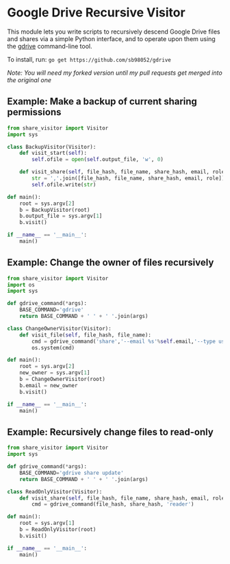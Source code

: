 # Google Drive Recursive Visitor

This module lets you write scripts to recursively descend Google Drive files
and shares via a simple Python interface, and to operate upon them using the
[gdrive](https://github.com/sb98052/gdrive) command-line tool.

To install, run: `go get https://github.com/sb98052/gdrive`

*Note: You will need my forked version until my pull requests get merged into the original one*

## Example: Make a backup of current sharing permissions


```python
from share_visitor import Visitor
import sys

class BackupVisitor(Visitor):
    def visit_start(self):
        self.ofile = open(self.output_file, 'w', 0)

    def visit_share(self, file_hash, file_name, share_hash, email, role):
        str = ','.join([file_hash, file_name, share_hash, email, role]) + '\n'
        self.ofile.write(str)

def main():
    root = sys.argv[2]
    b = BackupVisitor(root)
    b.output_file = sys.argv[1]
    b.visit()

if __name__ == '__main__':
    main()
```

## Example: Change the owner of files recursively

```python
from share_visitor import Visitor
import os
import sys

def gdrive_command(*args):
    BASE_COMMAND='gdrive'
    return BASE_COMMAND + ' ' + ' '.join(args)

class ChangeOwnerVisitor(Visitor):
    def visit_file(self, file_hash, file_name):
        cmd = gdrive_command('share','--email %s'%self.email,'--type user','--role owner')
        os.system(cmd)

def main():
    root = sys.argv[2]
    new_owner = sys.argv[1]
    b = ChangeOwnerVisitor(root)
    b.email = new_owner
    b.visit()

if __name__ == '__main__':
    main()
```

## Example: Recursively change files to read-only

```python
from share_visitor import Visitor
import sys

def gdrive_command(*args):
    BASE_COMMAND='gdrive share update'
    return BASE_COMMAND + ' ' + ' '.join(args)

class ReadOnlyVisitor(Visitor):
    def visit_share(self, file_hash, file_name, share_hash, email, role):
        cmd = gdrive_command(file_hash, share_hash, 'reader')

def main():
    root = sys.argv[1]
    b = ReadOnlyVisitor(root)
    b.visit()

if __name__ == '__main__':
    main()
```
